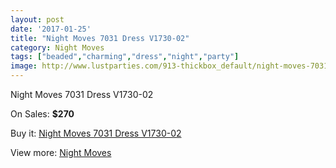 ```yaml
---
layout: post
date: '2017-01-25'
title: "Night Moves 7031 Dress V1730-02"
category: Night Moves
tags: ["beaded","charming","dress","night","party"]
image: http://www.lustparties.com/913-thickbox_default/night-moves-7031-dress-v1730-02.jpg
---
```

Night Moves 7031 Dress V1730-02

On Sales: **$270**
<a href="https://www.lustparties.com/en/night-moves/306-night-moves-7031-dress-v1730-02.html"><amp-img layout="responsive" width="600" height="600" src="//www.lustparties.com/913-thickbox_default/night-moves-7031-dress-v1730-02.jpg" alt="Night Moves 7031 Dress V1730-02 0" /></a>
<a href="https://www.lustparties.com/en/night-moves/306-night-moves-7031-dress-v1730-02.html"><amp-img layout="responsive" width="600" height="600" src="//www.lustparties.com/915-thickbox_default/night-moves-7031-dress-v1730-02.jpg" alt="Night Moves 7031 Dress V1730-02 1" /></a>
<a href="https://www.lustparties.com/en/night-moves/306-night-moves-7031-dress-v1730-02.html"><amp-img layout="responsive" width="600" height="600" src="//www.lustparties.com/914-thickbox_default/night-moves-7031-dress-v1730-02.jpg" alt="Night Moves 7031 Dress V1730-02 2" /></a>

Buy it: [Night Moves 7031 Dress V1730-02](https://www.lustparties.com/en/night-moves/306-night-moves-7031-dress-v1730-02.html "Night Moves 7031 Dress V1730-02")

View more: [Night Moves](https://www.lustparties.com/en/3-night-moves "Night Moves")